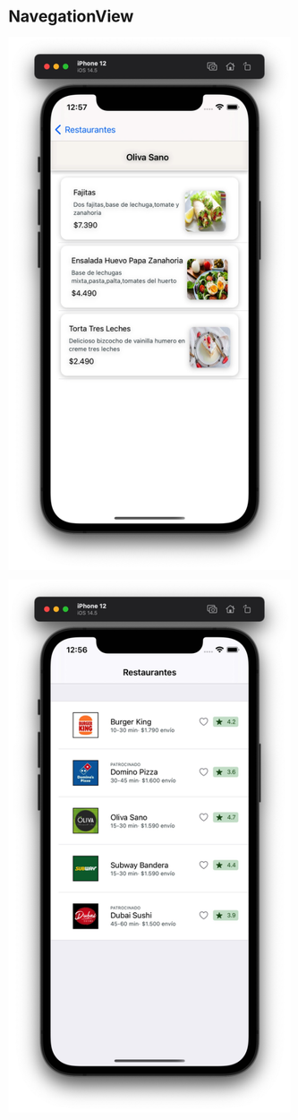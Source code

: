 # NavegationView

![alt text](https://github.com/PedtritoAlejos/NavegationView/blob/main/pantalla-productos.jpg)

![alt text](https://github.com/PedtritoAlejos/NavegationView/blob/main/pantalla-restaurantes.jpg)

